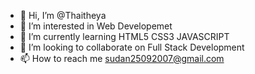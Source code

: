 - 👋 Hi, I’m @Thaitheya
- 👀 I’m interested in Web Developemet
- 🌱 I’m currently learning  HTML5 CSS3 JAVASCRIPT
- 💞️ I’m looking to collaborate on Full Stack Development
- 📫 How to reach me sudan25092007@gmail.com

<!---
Thaitheya/Thaitheya is a ✨ special ✨ repository because its `README.md` (this file) appears on your GitHub profile.
You can click the Preview link to take a look at your changes.
--->
